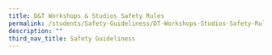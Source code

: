```yaml
---
title: D&T Workshops & Studios Safety Rules
permalink: /students/Safety-Guideliness/DT-Workshops-Studios-Safety-Rules/
description: ""
third_nav_title: Safety Guideliness
---
```


